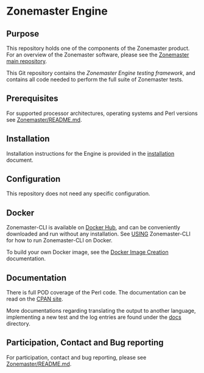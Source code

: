 # Zonemaster Engine

## Purpose

This repository holds one of the components of the Zonemaster product. For an
overview of the Zonemaster software, please see the
[Zonemaster main repository].

This Git repository contains the *Zonemaster Engine testing framework*,
and contains all code needed to perform the full suite of Zonemaster
tests.

## Prerequisites

For supported processor architectures, operating systems and Perl versions see
[Zonemaster/README.md].

## Installation

Installation instructions for the Engine is provided in the
[installation] document.

## Configuration

This repository does not need any specific configuration.

## Docker

Zonemaster-CLI is available on [Docker Hub], and can be conveniently downloaded
and run without any installation. See [USING] Zonemaster-CLI for how to run
Zonemaster-CLI on Docker.

To build your own Docker image, see the [Docker Image Creation] documentation.


## Documentation

There is full POD coverage of the Perl code. The documentation can be
read on the [CPAN site].

More documentations regarding translating the output to another language,
implementing a new test and the log entries are found under the [docs] directory.


## Participation, Contact and Bug reporting

For participation, contact and bug reporting, please see
[Zonemaster/README.md](https://github.com/zonemaster/zonemaster/blob/master/README.md).


[CPAN site]:                                      https://metacpan.org/pod/Zonemaster::Engine
[Docker Hub]:                                     https://hub.docker.com/u/zonemaster
[Docker Image Creation]:                          https://github.com/zonemaster/zonemaster/blob/master/docs/internal-documentation/maintenance/ReleaseProcess-create-docker-image.md
[Docs]:                                           docs/
[Installation]:                                   docs/Installation.md
[USING]:                                          https://github.com/zonemaster/zonemaster-cli/blob/master/USING.md
[Zonemaster main repository]:                     https://github.com/zonemaster/zonemaster
[Zonemaster/README.md]:                           https://github.com/zonemaster/zonemaster/blob/master/README.md



